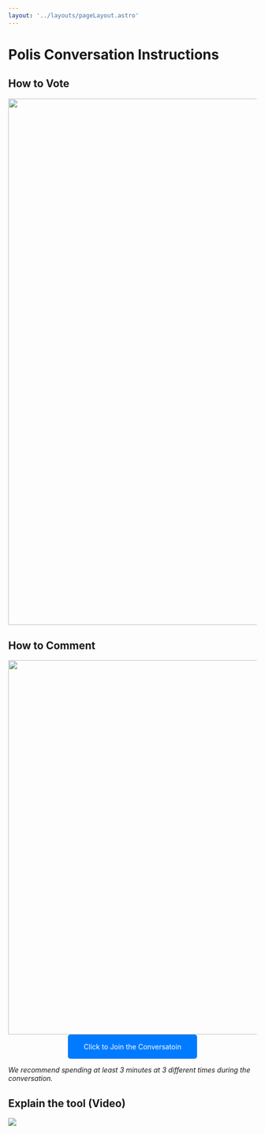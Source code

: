 ```yaml
---
layout: '../layouts/pageLayout.astro'
---
```

# Polis Conversation Instructions

## How to Vote
<center>
<img width="2000" height="1066" alt="polisVotingInstructions" src="https://github.com/user-attachments/assets/b71f8c05-6e11-4b1d-ad6f-a7d0c09169ae" />
</center>

## How to Comment
<center>
<img width="1995" height="758" alt="polisCommentingInstructions" src="https://github.com/user-attachments/assets/f4068590-e95d-4412-ae91-f7b189c8150c" />
</center>

<center><a href="https://pol.is/6actc48hc7" style="display: inline-block; padding: 1rem 2rem; background-color: #007BFF; color: white; text-decoration: none; border-radius: 5px;">Click to Join the Conversatoin</a></center>

_We recommend spending at least 3 minutes at 3 different times during the conversation._

## Explain the tool (Video)
[![](https://img.youtube.com/vi/jsvq4-nCQkE/0.jpg)](https://youtu.be/jsvq4-nCQkE)
